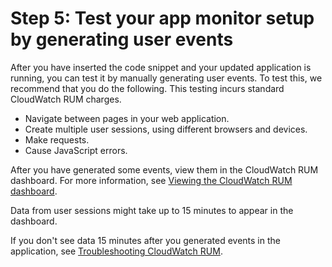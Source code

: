 # Step 5: Test your app monitor setup by generating user events<a name="CloudWatch-RUM-get-started-generate-data"></a>

After you have inserted the code snippet and your updated application is running, you can test it by manually generating user events\. To test this, we recommend that you do the following\. This testing incurs standard CloudWatch RUM charges\.
+ Navigate between pages in your web application\.
+ Create multiple user sessions, using different browsers and devices\.
+ Make requests\.
+ Cause JavaScript errors\.

After you have generated some events, view them in the CloudWatch RUM dashboard\. For more information, see [Viewing the CloudWatch RUM dashboard](CloudWatch-RUM-view-data.md)\.

Data from user sessions might take up to 15 minutes to appear in the dashboard\.

If you don't see data 15 minutes after you generated events in the application, see [Troubleshooting CloudWatch RUM](CloudWatch-RUM-troubleshooting.md)\.